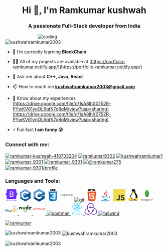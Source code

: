 <h1 align="center">Hi 👋, I'm Ramkumar kushwah</h1>
<h3 align="center">A passionate Full-Stack developer from India</h3>
<img align="right" alt="coding" width="400px" src="https://tenor.com/en-GB/view/coding-gif-24625099.gif"/>
<p align="left"> <img src="https://komarev.com/ghpvc/?username=kushwahramkumar2003&label=Profile%20views&color=0e75b6&style=flat" alt="kushwahramkumar2003" /> </p>

- 🌱 I’m currently learning **BlockChain**

- 👨‍💻 All of my projects are available at [https://portfolio-ramkumar.netlify.app/](https://portfolio-ramkumar.netlify.app/)

- 💬 Ask me about **C++, Java, React**

- 📫 How to reach me **kushwahramkumar2003@gmail.com**

- 📄 Know about my experiences [https://drive.google.com/file/d/1sA8IhX0752R-PYwKV61ynOL6qfK7q8qM/view?usp=sharing](https://drive.google.com/file/d/1sA8IhX0752R-PYwKV61ynOL6qfK7q8qM/view?usp=sharing)

- ⚡ Fun fact **I am funny 😜**

<h3 align="left">Connect with me:</h3>
<p align="left">
<a href="https://linkedin.com/in/ramkumar-kushwah-418733204" target="blank"><img align="center" src="https://raw.githubusercontent.com/rahuldkjain/github-profile-readme-generator/master/src/images/icons/Social/linked-in-alt.svg" alt="ramkumar-kushwah-418733204" height="30" width="40" /></a>
<a href="https://www.codechef.com/users/ramkumar9302" target="blank"><img align="center" src="https://cdn.jsdelivr.net/npm/simple-icons@3.1.0/icons/codechef.svg" alt="ramkumar9302" height="30" width="40" /></a>
<a href="https://www.hackerrank.com/kushwahramkumar1" target="blank"><img align="center" src="https://raw.githubusercontent.com/rahuldkjain/github-profile-readme-generator/master/src/images/icons/Social/hackerrank.svg" alt="kushwahramkumar1" height="30" width="40" /></a>
<a href="https://codeforces.com/profile/ramkumar_9301" target="blank"><img align="center" src="https://raw.githubusercontent.com/rahuldkjain/github-profile-readme-generator/master/src/images/icons/Social/codeforces.svg" alt="ramkumar_9301" height="30" width="40" /></a>
<a href="https://www.leetcode.com/ramkumar_9301" target="blank"><img align="center" src="https://raw.githubusercontent.com/rahuldkjain/github-profile-readme-generator/master/src/images/icons/Social/leet-code.svg" alt="ramkumar_9301" height="30" width="40" /></a>
<a href="https://www.hackerearth.com/@ramkumar275" target="blank"><img align="center" src="https://raw.githubusercontent.com/rahuldkjain/github-profile-readme-generator/master/src/images/icons/Social/hackerearth.svg" alt="@ramkumar275" height="30" width="40" /></a>
<a href="https://auth.geeksforgeeks.org/user/ramkumar_9301/profile" target="blank"><img align="center" src="https://raw.githubusercontent.com/rahuldkjain/github-profile-readme-generator/master/src/images/icons/Social/geeks-for-geeks.svg" alt="ramkumar_9301/profile" height="30" width="40" /></a>
</p>

<h3 align="left">Languages and Tools:</h3>
<p align="left"> <a href="https://getbootstrap.com" target="_blank" rel="noreferrer"> <img src="https://raw.githubusercontent.com/devicons/devicon/master/icons/bootstrap/bootstrap-plain-wordmark.svg" alt="bootstrap" width="40" height="40"/> </a> <a href="https://www.cprogramming.com/" target="_blank" rel="noreferrer"> <img src="https://raw.githubusercontent.com/devicons/devicon/master/icons/c/c-original.svg" alt="c" width="40" height="40"/> </a> <a href="https://www.w3schools.com/cpp/" target="_blank" rel="noreferrer"> <img src="https://raw.githubusercontent.com/devicons/devicon/master/icons/cplusplus/cplusplus-original.svg" alt="cplusplus" width="40" height="40"/> </a> <a href="https://www.w3schools.com/css/" target="_blank" rel="noreferrer"> <img src="https://raw.githubusercontent.com/devicons/devicon/master/icons/css3/css3-original-wordmark.svg" alt="css3" width="40" height="40"/> </a> <a href="https://expressjs.com" target="_blank" rel="noreferrer"> <img src="https://raw.githubusercontent.com/devicons/devicon/master/icons/express/express-original-wordmark.svg" alt="express" width="40" height="40"/> </a> <a href="https://git-scm.com/" target="_blank" rel="noreferrer"> <img src="https://www.vectorlogo.zone/logos/git-scm/git-scm-icon.svg" alt="git" width="40" height="40"/> </a> <a href="https://www.w3.org/html/" target="_blank" rel="noreferrer"> <img src="https://raw.githubusercontent.com/devicons/devicon/master/icons/html5/html5-original-wordmark.svg" alt="html5" width="40" height="40"/> </a> <a href="https://www.java.com" target="_blank" rel="noreferrer"> <img src="https://raw.githubusercontent.com/devicons/devicon/master/icons/java/java-original.svg" alt="java" width="40" height="40"/> </a> <a href="https://developer.mozilla.org/en-US/docs/Web/JavaScript" target="_blank" rel="noreferrer"> <img src="https://raw.githubusercontent.com/devicons/devicon/master/icons/javascript/javascript-original.svg" alt="javascript" width="40" height="40"/> </a> <a href="https://www.linux.org/" target="_blank" rel="noreferrer"> <img src="https://raw.githubusercontent.com/devicons/devicon/master/icons/linux/linux-original.svg" alt="linux" width="40" height="40"/> </a> <a href="https://www.mongodb.com/" target="_blank" rel="noreferrer"> <img src="https://raw.githubusercontent.com/devicons/devicon/master/icons/mongodb/mongodb-original-wordmark.svg" alt="mongodb" width="40" height="40"/> </a> <a href="https://www.mysql.com/" target="_blank" rel="noreferrer"> <img src="https://raw.githubusercontent.com/devicons/devicon/master/icons/mysql/mysql-original-wordmark.svg" alt="mysql" width="40" height="40"/> </a> <a href="https://nodejs.org" target="_blank" rel="noreferrer"> <img src="https://raw.githubusercontent.com/devicons/devicon/master/icons/nodejs/nodejs-original-wordmark.svg" alt="nodejs" width="40" height="40"/> </a> <a href="https://www.oracle.com/" target="_blank" rel="noreferrer"> <img src="https://raw.githubusercontent.com/devicons/devicon/master/icons/oracle/oracle-original.svg" alt="oracle" width="40" height="40"/> </a> <a href="https://postman.com" target="_blank" rel="noreferrer"> <img src="https://www.vectorlogo.zone/logos/getpostman/getpostman-icon.svg" alt="postman" width="40" height="40"/> </a> <a href="https://reactjs.org/" target="_blank" rel="noreferrer"> <img src="https://raw.githubusercontent.com/devicons/devicon/master/icons/react/react-original-wordmark.svg" alt="react" width="40" height="40"/> </a> <a href="https://redux.js.org" target="_blank" rel="noreferrer"> <img src="https://raw.githubusercontent.com/devicons/devicon/master/icons/redux/redux-original.svg" alt="redux" width="40" height="40"/> </a> <a href="https://tailwindcss.com/" target="_blank" rel="noreferrer"> <img src="https://www.vectorlogo.zone/logos/tailwindcss/tailwindcss-icon.svg" alt="tailwind" width="40" height="40"/> </a> </p>



<p align="left"> <a href="https://github.com/ryo-ma/github-profile-trophy"><img src="https://github-profile-trophy.vercel.app/?username=kushwahramkumar2003" alt="ramkumar" /></a> </p>



<p><img align="left" src="https://github-readme-stats.vercel.app/api/top-langs?username=kushwahramkumar2003&show_icons=true&locale=en&layout=compact" alt="kushwahramkumar2003" /></p>

<p>&nbsp;<img align="center" src="https://github-readme-stats.vercel.app/api?username=kushwahramkumar2003&show_icons=true&locale=en" alt="kushwahramkumar2003" /></p>

<p><img align="center" src="https://github-readme-streak-stats.herokuapp.com/?user=kushwahramkumar2003&" alt="kushwahramkumar2003" /></p>

